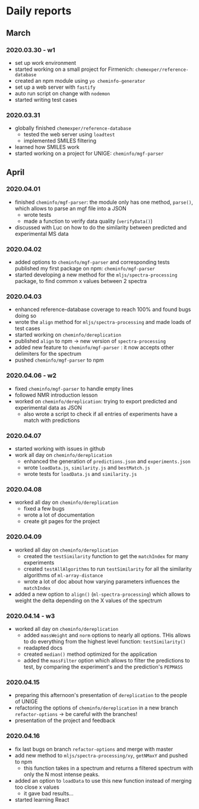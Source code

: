 # Daily reports

## March

### 2020.03.30 - w1

- set up work environment
- started working on a small project for Firmenich: `chemexper/reference-database`
- created an npm module using `yo cheminfo-generator`
- set up a web server with `fastify`
- auto run script on change with `nodemon`
- started writing test cases

### 2020.03.31

- globally finished `chemexper/reference-database`
    - tested the web server using `loadtest`
    - implemented SMILES filtering
- learned how SMILES work
- started  working on a project for UNIGE: `cheminfo/mgf-parser`

## April

### 2020.04.01

- finished `cheminfo/mgf-parser`: the module only has one method, `parse()`, which allows to parse an mgf file into a JSON
    - wrote tests
    - made a function to verify data quality (`verifyData()`)
- discussed with Luc on how to do the similarity between predicted and experimental MS data

### 2020.04.02

- added options to `cheminfo/mgf-parser` and corresponding tests
published my first package on npm: `cheminfo/mgf-parser`
- started developing a new method for the `mljs/spectra-processing` package, to find common x values between 2 spectra

### 2020.04.03

- enhanced reference-database coverage to reach 100% and found bugs doing so
- wrote the `align` method for `mljs/spectra-processing` and made loads of test cases
- started working on `cheminfo/dereplication`
- published `align` to npm -> new version of `spectra-processing`
- added new feature to `cheminfo/mgf-parser` : it now accepts other delimiters for the spectrum
- pushed `cheminfo/mgf-parser` to npm

### 2020.04.06 - w2

- fixed `cheminfo/mgf-parser` to handle empty lines
- followed NMR introduction lesson
- worked on `cheminfo/dereplication`: trying to export predicted and experimental data as JSON
    - also wrote a script to check if all entries of experiments have a match with predictions

### 2020.04.07

- started working with issues in github
- work all day on `cheminfo/dereplication`
    - enhanced the generation of `predictions.json` and `experiments.json`
    - wrote `loadData.js`, `similarity.js` and `bestMatch.js`
    - wrote tests for `loadData.js` and `similarity.js`

### 2020.04.08

- worked all day on `cheminfo/dereplication`
    - fixed a few bugs
    - wrote a lot of documentation
    - create git pages for the project 

### 2020.04.09

- worked all day on `cheminfo/dereplication`
    - created the `testSimilarity` function to get the `matchIndex` for many experiments
    - created `testAllAlgorithms` to run `testSimilarity` for all the similarity algorithms of `ml-array-distance`
    - wrote a lot of doc about how varying parameters influences the `matchIndex`
- added a new option to `align()` (`ml-spectra-processing`) which allows to weight the delta depending on the X values of the spectrum

### 2020.04.14 - w3

- worked all day on `cheminfo/dereplication`
    - added `massWeight` and `norm` options to nearly all options. THis allows to do everything from the highest level function: `testSimilarity()`
    - readapted docs
    - created `median()` method optimized for the application
    - added the `massFilter` option which allows to filter the predictions to test, by comparing the experiment's and the prediction's `PEPMASS`

### 2020.04.15

- preparing this afternoon's presentation of `dereplication` to the people of UNIGE
- refactoring the options of `cheminfo/dereplication` in a new branch `refactor-options` -> be careful with the branches!
- presentation of the project and feedback

### 2020.04.16

- fix last bugs on branch `refactor-options` and merge with master
- add new method to `mljs/spectra-processing/xy`, `getNMaxY` and pushed to npm
    - this function takes in a spectrum and returns a filtered spectrum with only the N most intense peaks.
- added an option to `loadData` to use this new function instead of merging too close x values
    - it gave bad results...
- started learning React

